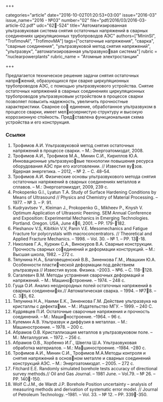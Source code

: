 +++

categories="article"
date="2016-10-02T01:20:53+03:00"
issue="2016-03"
issue_name="2016 - №03"
number="02"
file="pdf/2016/03/2016-03-article-02.pdf"
udc="62-524"
title="Автоматизированная ультразвуковая система снятия остаточных напряжений в сварных соединениях циркуляционных трубопроводов АЭС"
authors=["MininSI", "TrofimovAI", "TrofimovMA"]
tags=["остаточные напряжения", "сварка", "сварные соединения", "ультразвуковой метод снятия напряжений", "ультразвук", "автоматизированная ультразвуковая система"]
rubric = "nuclearpowerplants"
rubric_name = "Aтомные электростанции"

+++

Предлагается техническое решение задачи снятия остаточных напряжений, образующихся при сварке циркуляционных трубопроводов АЭС, с помощью ультразвукового устройства. 
Снятие остаточных напряжений в сварных соединениях циркуляционных трубопроводов ультразвуковым устройством в процессе сварки позволяет повысить надежность, увеличить прочностные характеристики. 
Сварное со единение, обработанное ультразвуком в процессе сварки, имеет мелкозернистую структуру и высокую коррозионную стойкость. 
Представлена функциональная схема устройства и его конструкция.

### Ссылки

1. Трофимов А.И. Ультразвуковой метод снятия остаточных напряжений в процессе сварки. – М.: Энергоатомиздат, 2008.
2. Трофимов А.И., Трофимов М.А., Минин С.И., Кириллов Ю.А. Инновационные ультразвуковые технологии повышения ресурса оборудования АЭС при его изготовлении. // Известия вузов. Ядерная энергетика. – 2012, – № 2. – С. 48–54.
3. Трофимов А.И. Физические основы ультразвукового метода снятия остаточных напряжений в сварных соединениях металлов и сплавов. – М.: Энергоатомиздат, 2009, 239 с.
4. Prokopenko G.I., Lyatun T.A. Study of Surface Hardening Conditions by Means of Ultrasound // Physics and Chemistry of Material Processing. – 1977. – № 3. – P. 91.
5. Kudryavtsev Y., Kleiman J., Prokopenko G., Mikheev P., Knysh V. Optimum Application of Ultrasonic Peening. SEM Annual Conference and Exposition: Experimental Mechanics in Emerging Technologies. Portland. Oregon. USA, June 46, 2001. – PP. 179-182.
6. Pleshanov V.S, Kibitkin V.V, Panin V.E. Mesomechanics and Fatigue Fracture for polycrystals with macroconcentrators. // Theoretical and Applied Fracture Mechanics. – 1998. – Vol. 30. – № 1. – PP. 13-18.
7. Николаев Г.А., Куркин С.А., Винокуров В.А. Сварные конструкции. Прочность сварных соединений и деформации конструкций. – М.: Высшая школа, 1982. – 272 с.
8. Тяпунина Н.А., Благовещенский В.В., Зиненкова Г.М., Ивашкин Ю.А. Особенности пластической деформации под действием ультразвука // Известия вузов. Физика. –2003. – №6. – С. 118-128.
9. Сагалевич В.М. Методы устранения сварочных деформаций и напряжений. – М.: Машиностроение. – 1974. – 248 с.
10. Гуща О.И. Анализ неоднородных полей остаточных напряжений в сварных соединениях.// Автоматическая сварка. – 1994. – №78. – С. 35, 62.
11. Тяпунина Н.А., Наими Е.К., Зиненкова Г.М. Действие ультразвука на кристаллы с дефектами. – М.: Издательство МГУ. – 1999. – 240 С.
12. Кудрявцев П.И. Остаточные сварочные напряжения и прочность соединений. – М.: Машиностроение. –1964. – 96 с.
13. Кулемин А.В. Ультразвук и диффузия в металлах. – М.: Машиностроение. – 1978. – 200 с.
14. Абрамов О.В. Кристаллизация металлов в ультразвуковом поле. – М.: Металлургия. – 1972. – 256 с.
15. Абрамов О.В., Хорбенко И.Г., Швегла Ш.А. Ультразвуковая обработка материалов. – М.: Машиностроение. –1984. –280 с.
16. Трофимов А.И., Минин С.И., Трофимов М.А.Методы контроля и снятия напряжений в основном металле и сварных соединений конструкций АЭС. – М.: Энергоатомиздат. – 2005. – 272 с.
17. Fitchard E.E. Randomly simulated borehole tests accuracy of directional survey methods.// Oil and Gas Journal. – 1981 June. – Vol.79. – № 26. – PP. 140-150.
18. Wolf C.J.M., de Wardt J.P. Borehole Position uncertainty – analysis of measuring methods and derivation of systematic error model. // Journal of Petroleum Technology. –1981. – Vol. 33. – № 12. – PP. 339-350.
